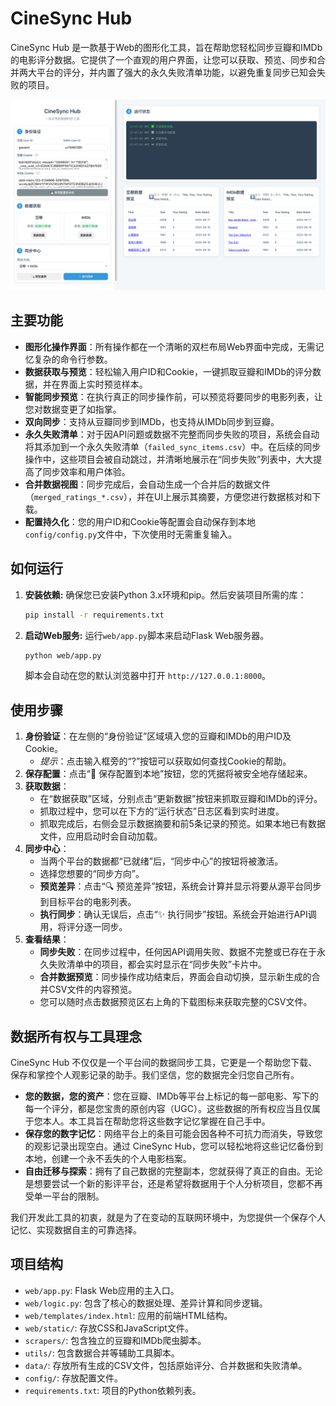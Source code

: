 # CineSync Hub

CineSync Hub 是一款基于Web的图形化工具，旨在帮助您轻松同步豆瓣和IMDb的电影评分数据。它提供了一个直观的用户界面，让您可以获取、预览、同步和合并两大平台的评分，并内置了强大的永久失败清单功能，以避免重复同步已知会失败的项目。

![CineSync Hub UI](./web/static/images/cinesync_ui.png)

## 主要功能

- **图形化操作界面**：所有操作都在一个清晰的双栏布局Web界面中完成，无需记忆复杂的命令行参数。
- **数据获取与预览**：轻松输入用户ID和Cookie，一键抓取豆瓣和IMDb的评分数据，并在界面上实时预览样本。
- **智能同步预览**：在执行真正的同步操作前，可以预览将要同步的电影列表，让您对数据变更了如指掌。
- **双向同步**：支持从豆瓣同步到IMDb，也支持从IMDb同步到豆瓣。
- **永久失败清单**：对于因API问题或数据不完整而同步失败的项目，系统会自动将其添加到一个永久失败清单（`failed_sync_items.csv`）中。在后续的同步操作中，这些项目会被自动跳过，并清晰地展示在“同步失败”列表中，大大提高了同步效率和用户体验。
- **合并数据视图**：同步完成后，会自动生成一个合并后的数据文件（`merged_ratings_*.csv`），并在UI上展示其摘要，方便您进行数据核对和下载。
- **配置持久化**：您的用户ID和Cookie等配置会自动保存到本地`config/config.py`文件中，下次使用时无需重复输入。

## 如何运行

1.  **安装依赖:**
    确保您已安装Python 3.x环境和pip。然后安装项目所需的库：
    ```bash
    pip install -r requirements.txt
    ```

2.  **启动Web服务:**
    运行`web/app.py`脚本来启动Flask Web服务器。
    ```bash
    python web/app.py
    ```
    脚本会自动在您的默认浏览器中打开 `http://127.0.0.1:8000`。

## 使用步骤

1.  **身份验证**：在左侧的“身份验证”区域填入您的豆瓣和IMDb的用户ID及Cookie。
    - *提示*：点击输入框旁的“?”按钮可以获取如何查找Cookie的帮助。
2.  **保存配置**：点击“💾 保存配置到本地”按钮，您的凭据将被安全地存储起来。
3.  **获取数据**：
    - 在“数据获取”区域，分别点击“更新数据”按钮来抓取豆瓣和IMDb的评分。
    - 抓取过程中，您可以在下方的“运行状态”日志区看到实时进度。
    - 抓取完成后，右侧会显示数据摘要和前5条记录的预览。如果本地已有数据文件，应用启动时会自动加载。
4.  **同步中心**：
    - 当两个平台的数据都“已就绪”后，“同步中心”的按钮将被激活。
    - 选择您想要的“同步方向”。
    - **预览差异**：点击“🔍 预览差异”按钮，系统会计算并显示将要从源平台同步到目标平台的电影列表。
    - **执行同步**：确认无误后，点击“✨ 执行同步”按钮。系统会开始进行API调用，将评分逐一同步。
5.  **查看结果**：
    - **同步失败**：在同步过程中，任何因API调用失败、数据不完整或已存在于永久失败清单中的项目，都会实时显示在“同步失败”卡片中。
    - **合并数据预览**：同步操作成功结束后，界面会自动切换，显示新生成的合并CSV文件的内容预览。
    - 您可以随时点击数据预览区右上角的下载图标来获取完整的CSV文件。

## 数据所有权与工具理念

CineSync Hub 不仅仅是一个平台间的数据同步工具，它更是一个帮助您下载、保存和掌控个人观影记录的助手。我们坚信，您的数据完全归您自己所有。

-   **您的数据，您的资产**：您在豆瓣、IMDb等平台上标记的每一部电影、写下的每一个评分，都是您宝贵的原创内容（UGC）。这些数据的所有权应当且仅属于您本人。本工具旨在帮助您将这些数字记忆掌握在自己手中。
-   **保存您的数字记忆**：网络平台上的条目可能会因各种不可抗力而消失，导致您的观影记录出现空白。通过 CineSync Hub，您可以轻松地将这些记忆备份到本地，创建一个永不丢失的个人电影档案。
-   **自由迁移与探索**：拥有了自己数据的完整副本，您就获得了真正的自由。无论是想要尝试一个新的影评平台，还是希望将数据用于个人分析项目，您都不再受单一平台的限制。

我们开发此工具的初衷，就是为了在变动的互联网环境中，为您提供一个保存个人记忆、实现数据自主的可靠选择。

## 项目结构

-   `web/app.py`: Flask Web应用的主入口。
-   `web/logic.py`: 包含了核心的数据处理、差异计算和同步逻辑。
-   `web/templates/index.html`: 应用的前端HTML结构。
-   `web/static/`: 存放CSS和JavaScript文件。
-   `scrapers/`: 包含独立的豆瓣和IMDb爬虫脚本。
-   `utils/`: 包含数据合并等辅助工具脚本。
-   `data/`: 存放所有生成的CSV文件，包括原始评分、合并数据和失败清单。
-   `config/`: 存放配置文件。
-   `requirements.txt`: 项目的Python依赖列表。
